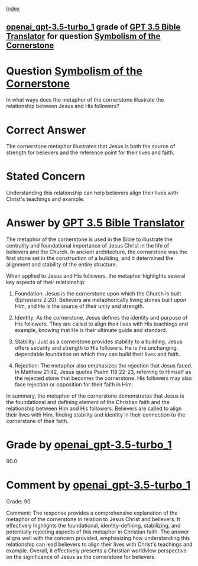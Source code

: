 
[Index](../../../../index.md)
## [openai_gpt-3.5-turbo_1](../../../grading_models/openai_gpt-3.5-turbo_1.md) grade of [GPT 3.5 Bible Translator](../../../answering_models/GPT_3.5_Bible_Translator.md) for question [Symbolism of the Cornerstone](../../../questions/Symbolism_of_the_Cornerstone.md)

# Question [Symbolism of the Cornerstone](../../../questions/Symbolism_of_the_Cornerstone.md)
In what ways does the metaphor of the cornerstone illustrate the relationship between Jesus and His followers?

# Correct Answer
The cornerstone metaphor illustrates that Jesus is both the source of strength for believers and the reference point for their lives and faith.

# Stated Concern
Understanding this relationship can help believers align their lives with Christ's teachings and example.

# Answer by [GPT 3.5 Bible Translator](../../../answering_models/GPT_3.5_Bible_Translator.md)
The metaphor of the cornerstone is used in the Bible to illustrate the centrality and foundational importance of Jesus Christ in the life of believers and the Church. In ancient architecture, the cornerstone was the first stone set in the construction of a building, and it determined the alignment and stability of the entire structure.

When applied to Jesus and His followers, the metaphor highlights several key aspects of their relationship:

1. Foundation: Jesus is the cornerstone upon which the Church is built (Ephesians 2:20). Believers are metaphorically living stones built upon Him, and He is the source of their unity and strength.

2. Identity: As the cornerstone, Jesus defines the identity and purpose of His followers. They are called to align their lives with His teachings and example, knowing that He is their ultimate guide and standard.

3. Stability: Just as a cornerstone provides stability to a building, Jesus offers security and strength to His followers. He is the unchanging, dependable foundation on which they can build their lives and faith.

4. Rejection: The metaphor also emphasizes the rejection that Jesus faced. In Matthew 21:42, Jesus quotes Psalm 118:22-23, referring to Himself as the rejected stone that becomes the cornerstone. His followers may also face rejection or opposition for their faith in Him.

In summary, the metaphor of the cornerstone demonstrates that Jesus is the foundational and defining element of the Christian faith and the relationship between Him and His followers. Believers are called to align their lives with Him, finding stability and identity in their connection to the cornerstone of their faith.

# Grade by [openai_gpt-3.5-turbo_1](../../../grading_models/openai_gpt-3.5-turbo_1.md)
90.0

# Comment by [openai_gpt-3.5-turbo_1](../../../grading_models/openai_gpt-3.5-turbo_1.md)
Grade: 90

Comment: The response provides a comprehensive explanation of the metaphor of the cornerstone in relation to Jesus Christ and believers. It effectively highlights the foundational, identity-defining, stabilizing, and potentially rejecting aspects of this metaphor in Christian faith. The answer aligns well with the concern provided, emphasizing how understanding this relationship can lead believers to align their lives with Christ's teachings and example. Overall, it effectively presents a Christian worldview perspective on the significance of Jesus as the cornerstone for believers.

